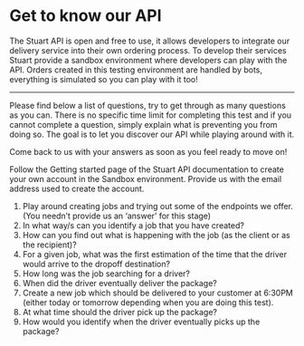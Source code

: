 # Get to know our API

The Stuart API is open and free to use, it allows developers to integrate our delivery service into their own ordering process. To develop their services Stuart provide a sandbox environment where developers can play with the API. Orders created in this testing environment are handled by bots, everything is simulated so you can play with it too!

---
Please find below a list of questions, try to get through as many questions as you can. There is no specific time limit for completing this test and if you cannot complete a question, simply explain what is preventing you from doing so. The goal is to let you discover our API while playing around with it.

Come back to us with your answers as soon as you feel ready to move on!

Follow the Getting started page of the Stuart API documentation to create your own account in the Sandbox environment. Provide us with the email address used to create the account. 
1. Play around creating jobs and trying out some of the endpoints we offer. (You needn’t provide us an ‘answer’ for this stage)
2. In what way/s can you identify a job that you have created?
3. How can you find out what is happening with the job (as the client or as the recipient)? 
4. For a given job, what was the first estimation of the time that the driver would arrive to the dropoff destination?
5. How long was the job searching for a driver?
6. When did the driver eventually deliver the package?
7. Create a new job which should be delivered to your customer at 6:30PM (either today or tomorrow depending when you are doing this test). 
8. At what time should the driver pick up the package?
9. How would you identify when the driver eventually picks up the package?



